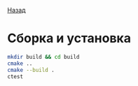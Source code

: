 [Назад](README.md)

# Сборка и установка

```sh
mkdir build && cd build
cmake ..
cmake --build .
ctest
```
